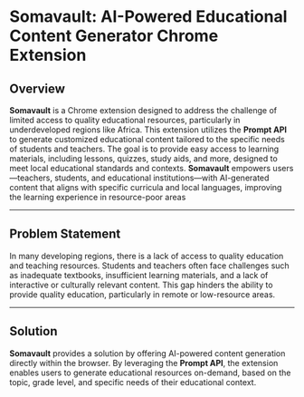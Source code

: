 # Somavault: AI-Powered Educational Content Generator Chrome Extension

## Overview

**Somavault** is a Chrome extension designed to address the challenge of limited access to quality educational resources, particularly in underdeveloped regions like Africa. This extension utilizes the **Prompt API** to generate customized educational content tailored to the specific needs of students and teachers. The goal is to provide easy access to learning materials, including lessons, quizzes, study aids, and more, designed to meet local educational standards and contexts.
**Somavault** empowers users—teachers, students, and educational institutions—with AI-generated content that aligns with specific curricula and local languages, improving the learning experience in resource-poor areas

---
## Problem Statement

In many developing regions, there is a lack of access to quality education and teaching resources. Students and teachers often face challenges such as inadequate textbooks, insufficient learning materials, and a lack of interactive or culturally relevant content. This gap hinders the ability to provide quality education, particularly in remote or low-resource areas.

---
## Solution

**Somavault** provides a solution by offering AI-powered content generation directly within the browser. By leveraging the **Prompt API**, the extension enables users to generate educational resources on-demand, based on the topic, grade level, and specific needs of their educational context.